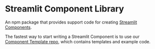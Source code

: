 <!--
 Copyright (c) Streamlit Inc. (2018-2022) Snowflake Inc. (2022)

 Licensed under the Apache License, Version 2.0 (the "License");
 you may not use this file except in compliance with the License.
 You may obtain a copy of the License at

     http://www.apache.org/licenses/LICENSE-2.0

 Unless required by applicable law or agreed to in writing, software
 distributed under the License is distributed on an "AS IS" BASIS,
 WITHOUT WARRANTIES OR CONDITIONS OF ANY KIND, either express or implied.
 See the License for the specific language governing permissions and
 limitations under the License.
 -->

# Streamlit Component Library

An npm package that provides support code for creating [Streamlit Components](https://docs.streamlit.io/library/components).

The fastest way to start writing a Streamlit Component is to use our [Component Template repo](https://github.com/streamlit/component-template), which contains templates and example code.
